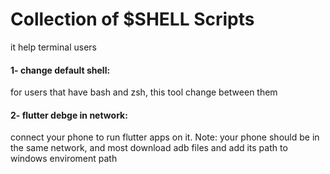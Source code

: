 # Collection of $SHELL Scripts
it help terminal users
<br>
<h4>1- change default shell:</h4>
for users that have bash and zsh, this tool change between them
<br>
<h4>2- flutter debge in network:</h4>
connect your phone to run flutter apps on it. Note: your phone should be in the same network, and most download adb files and add its path to windows enviroment path
